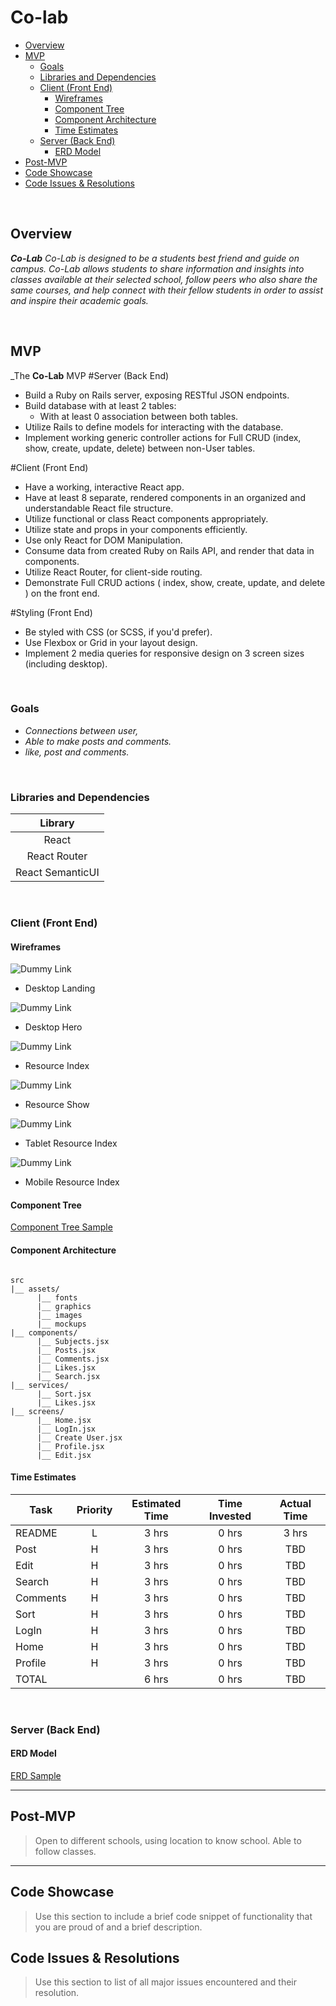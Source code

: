 # Co-lab

- [Overview](#overview)
- [MVP](#mvp)
  - [Goals](#goals)
  - [Libraries and Dependencies](#libraries-and-dependencies)
  - [Client (Front End)](#client-front-end)
    - [Wireframes](#wireframes)
    - [Component Tree](#component-tree)
    - [Component Architecture](#component-architecture)
    - [Time Estimates](#time-estimates)
  - [Server (Back End)](#server-back-end)
    - [ERD Model](#erd-model)
- [Post-MVP](#post-mvp)
- [Code Showcase](#code-showcase)
- [Code Issues & Resolutions](#code-issues--resolutions)

<br>

## Overview

_**Co-Lab** Co-Lab is designed to be a students best friend and guide on campus. Co-Lab allows students to share information and insights into classes available at their selected school, follow peers who also share the same courses, and help connect with their fellow students in order to assist and inspire their academic goals._


<br>

## MVP

_The **Co-Lab** MVP
 #Server (Back End)
- Build a Ruby on Rails server, exposing RESTful JSON endpoints.
- Build database with at least 2 tables:
  - With at least 0 association between both tables. 
- Utilize Rails to define models for interacting with the database.
- Implement working generic controller actions for Full CRUD (index, show, create, update, delete) between non-User tables.

#Client (Front End)
- Have a working, interactive React app.
- Have at least 8 separate, rendered components in an organized and understandable React file structure.
- Utilize functional or class React components appropriately.
- Utilize state and props in your components efficiently.
- Use only React for DOM Manipulation.
- Consume data from created Ruby on Rails API, and render that data in components.
- Utilize React Router, for client-side routing.
- Demonstrate Full CRUD actions ( index, show, create, update, and delete ) on the front end.

#Styling (Front End)
- Be styled with CSS (or SCSS, if you'd prefer).
- Use Flexbox or Grid in your layout design.
- Implement 2 media queries for responsive design on 3 screen sizes (including desktop).

<br>

### Goals

- _Connections between user,_
- _Able to make posts and comments._
- _like, post and comments._

<br>

### Libraries and Dependencies


|     Library      | 
| :--------------: | 
|      React       | 
|   React Router   | 
| React SemanticUI | 


<br>

### Client (Front End)

#### Wireframes


![Dummy Link](url)

- Desktop Landing

![Dummy Link](url)

- Desktop Hero

![Dummy Link](url)

- Resource Index

![Dummy Link](url)

- Resource Show

![Dummy Link](url)

- Tablet Resource Index

![Dummy Link](url)

- Mobile Resource Index

#### Component Tree


[Component Tree Sample](https://gist.git.generalassemb.ly/davidtwhitlatch/414107e2560ae0bb65e233570f2fe056#file-component-tree-png)

#### Component Architecture

``` structure

src
|__ assets/
      |__ fonts
      |__ graphics
      |__ images
      |__ mockups
|__ components/
      |__ Subjects.jsx
      |__ Posts.jsx
      |__ Comments.jsx
      |__ Likes.jsx
      |__ Search.jsx
|__ services/
      |__ Sort.jsx
      |__ Likes.jsx
|__ screens/
      |__ Home.jsx
      |__ LogIn.jsx
      |__ Create User.jsx
      |__ Profile.jsx
      |__ Edit.jsx

```

#### Time Estimates


| Task                | Priority | Estimated Time | Time Invested | Actual Time |
| ------------------- | :------: | :------------: | :-----------: | :---------: |
| README              |    L     |     3 hrs      |     0 hrs     |    3 hrs    |
| Post                |    H     |     3 hrs      |     0 hrs     |     TBD     |
| Edit                |    H     |     3 hrs      |     0 hrs     |     TBD     |
| Search              |    H     |     3 hrs      |     0 hrs     |     TBD     |
| Comments            |    H     |     3 hrs      |     0 hrs     |     TBD     |
| Sort                |    H     |     3 hrs      |     0 hrs     |     TBD     |
| LogIn               |    H     |     3 hrs      |     0 hrs     |     TBD     |
| Home                |    H     |     3 hrs      |     0 hrs     |     TBD     |
| Profile             |    H     |     3 hrs      |     0 hrs     |     TBD     |
| TOTAL               |          |     6 hrs      |     0 hrs     |     TBD     |


<br>

### Server (Back End)

#### ERD Model


[ERD Sample](https://drive.google.com/file/d/1kLyQTZqfcA4jjKWQexfEkG2UspyclK8Q/view)
<br>

***

## Post-MVP

> Open to different schools, using location to know school. Able to follow classes.

***

## Code Showcase

> Use this section to include a brief code snippet of functionality that you are proud of and a brief description.

## Code Issues & Resolutions

> Use this section to list of all major issues encountered and their resolution.